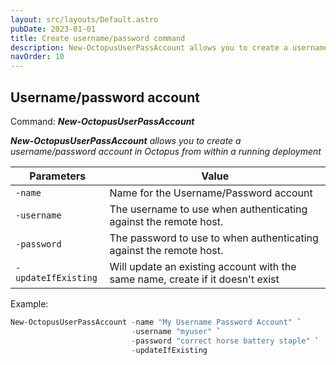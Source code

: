 ```yaml
---
layout: src/layouts/Default.astro
pubDate: 2023-01-01
title: Create username/password command
description: New-OctopusUserPassAccount allows you to create a username/password account in Octopus from within a running deployment
navOrder: 10
---
```


## Username/password account
Command: **_New-OctopusUserPassAccount_**

_**New-OctopusUserPassAccount** allows you to create a username/password account in Octopus from within a running deployment_

| Parameters                    | Value                                                                                                      |
|-------------------------------|------------------------------------------------------------------------------------------------------------|
| `-name`                       | Name for the Username/Password account                                                                     |
| `-username`                   | The username to use when authenticating against the remote host.                                           |
| `-password`                   | The password to use to when authenticating against the remote host.                                        |
| `-updateIfExisting`           | Will update an existing account with the same name, create if it doesn't exist                             |

Example:
```powershell
New-OctopusUserPassAccount -name "My Username Password Account" `
                           -username "myuser" `
                           -password "correct horse battery staple" `
                           -updateIfExisting
```
